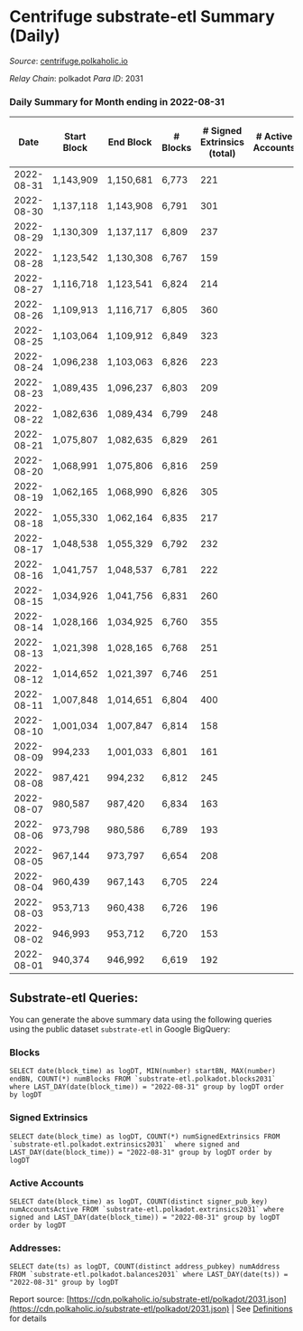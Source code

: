 # Centrifuge substrate-etl Summary (Daily)

_Source_: [centrifuge.polkaholic.io](https://centrifuge.polkaholic.io)

*Relay Chain*: polkadot
*Para ID*: 2031



### Daily Summary for Month ending in 2022-08-31


| Date | Start Block | End Block | # Blocks | # Signed Extrinsics (total) | # Active Accounts | # Passive | # New | # Addresses with Balances | # Events | # Transfers | # XCM Transfers In | # XCM Transfers Out |
| ---- | ----------- | --------- | -------- | --------------------------- | ----------------- | --------- | ----- | ------------------------- | -------- | ----------- | ------------------ | ------------------- |
| 2022-08-31 | 1,143,909 | 1,150,681 | 6,773  | 221 |  |  |  | 42,649 | 14,579 | 154 ($51,459.42) |   |   |
| 2022-08-30 | 1,137,118 | 1,143,908 | 6,791  | 301 |  |  |  | 42,637 | 14,927 | 180 ($192,340.72) |   |   |
| 2022-08-29 | 1,130,309 | 1,137,117 | 6,809  | 237 |  |  |  | 42,614 | 14,686 | 149 ($36,726.08) |   |   |
| 2022-08-28 | 1,123,542 | 1,130,308 | 6,767  | 159 |  |  |  | 42,606 | 14,251 | 108 ($13,135.36) |   |   |
| 2022-08-27 | 1,116,718 | 1,123,541 | 6,824  | 214 |  |  |  | 42,599 | 14,617 | 153 ($31,293.76) |   |   |
| 2022-08-26 | 1,109,913 | 1,116,717 | 6,805  | 360 |  |  |  | 42,584 | 15,228 | 220 ($307,508.92) |   |   |
| 2022-08-25 | 1,103,064 | 1,109,912 | 6,849  | 323 |  |  |  | 42,565 | 15,157 | 238 ($373,267.69) |   |   |
| 2022-08-24 | 1,096,238 | 1,103,063 | 6,826  | 223 |  |  |  | 42,539 | 14,742 | 164 ($308,872.03) |   |   |
| 2022-08-23 | 1,089,435 | 1,096,237 | 6,803  | 209 |  |  |  | 42,528 | 14,623 | 161 ($253,793.42) |   |   |
| 2022-08-22 | 1,082,636 | 1,089,434 | 6,799  | 248 |  |  |  | 42,515 | 14,730 | 168 ($101,181.77) |   |   |
| 2022-08-21 | 1,075,807 | 1,082,635 | 6,829  | 261 |  |  |  | 42,502 | 14,857 | 174 ($297,166.46) |   |   |
| 2022-08-20 | 1,068,991 | 1,075,806 | 6,816  | 259 |  |  |  | 42,481 | 14,768 | 192 ($71,613.93) |   |   |
| 2022-08-19 | 1,062,165 | 1,068,990 | 6,826  | 305 |  |  |  | 42,467 | 15,051 | 169 ($53,986.19) |   |   |
| 2022-08-18 | 1,055,330 | 1,062,164 | 6,835  | 217 |  |  |  | 42,446 | 14,789 | 151 ($1,717,134.76) |   |   |
| 2022-08-17 | 1,048,538 | 1,055,329 | 6,792  | 232 |  |  |  | 42,420 | 14,631 | 168 ($259,410.18) |   |   |
| 2022-08-16 | 1,041,757 | 1,048,537 | 6,781  | 222 |  |  |  | 42,414 | 14,626 | 163 ($961,038.09) |   |   |
| 2022-08-15 | 1,034,926 | 1,041,756 | 6,831  | 260 |  |  |  | 42,403 | 14,854 | 200 ($1,984,405.98) |   |   |
| 2022-08-14 | 1,028,166 | 1,034,925 | 6,760  | 355 |  |  |  | 42,385 | 15,173 | 258 ($297,526.13) |   |   |
| 2022-08-13 | 1,021,398 | 1,028,165 | 6,768  | 251 |  |  |  | 42,369 | 14,775 | 186 ($68,910.08) |   |   |
| 2022-08-12 | 1,014,652 | 1,021,397 | 6,746  | 251 |  |  |  | 42,343 | 14,711 | 163 ($836,680.91) |   |   |
| 2022-08-11 | 1,007,848 | 1,014,651 | 6,804  | 400 |  |  |  | 42,332 | 15,435 | 264 ($2,047,895.75) |   |   |
| 2022-08-10 | 1,001,034 | 1,007,847 | 6,814  | 158 |  |  |  | 42,302 | 14,386 | 122 ($42,689.13) |   |   |
| 2022-08-09 | 994,233 | 1,001,033 | 6,801  | 161 |  |  |  | 42,293 | 14,387 | 125 ($369,606.83) |   |   |
| 2022-08-08 | 987,421 | 994,232 | 6,812  | 245 |  |  |  | 42,285 | 14,916 | 183 ($48,424.04) |   |   |
| 2022-08-07 | 980,587 | 987,420 | 6,834  | 163 |  |  |  | 42,268 | 14,574 | 128 ($21,732.25) |   |   |
| 2022-08-06 | 973,798 | 980,586 | 6,789  | 193 |  |  |  | 42,259 | 14,479 | 130 ($53,958.60) |   |   |
| 2022-08-05 | 967,144 | 973,797 | 6,654  | 208 |  |  |  | 42,250 | 14,357 | 141 ($782,552.72) |   |   |
| 2022-08-04 | 960,439 | 967,143 | 6,705  | 224 |  |  |  | 42,238 | 14,522 | 160 ($206,956.14) |   |   |
| 2022-08-03 | 953,713 | 960,438 | 6,726  | 196 |  |  |  | 42,227 | 14,448 | 115 ($45,194.46) |   |   |
| 2022-08-02 | 946,993 | 953,712 | 6,720  | 153 |  |  |  | 42,214 | 14,176 | 110 ($42,555.51) |   |   |
| 2022-08-01 | 940,374 | 946,992 | 6,619  | 192 |  |  |  | 42,209 | 14,148 | 145 ($92,946.31) |   |   |

## Substrate-etl Queries:
You can generate the above summary data using the following queries using the public dataset `substrate-etl` in Google BigQuery:


### Blocks
```
SELECT date(block_time) as logDT, MIN(number) startBN, MAX(number) endBN, COUNT(*) numBlocks FROM `substrate-etl.polkadot.blocks2031`  where LAST_DAY(date(block_time)) = "2022-08-31" group by logDT order by logDT
```


### Signed Extrinsics
```
SELECT date(block_time) as logDT, COUNT(*) numSignedExtrinsics FROM `substrate-etl.polkadot.extrinsics2031`  where signed and LAST_DAY(date(block_time)) = "2022-08-31" group by logDT order by logDT
```


### Active Accounts
```
SELECT date(block_time) as logDT, COUNT(distinct signer_pub_key) numAccountsActive FROM `substrate-etl.polkadot.extrinsics2031` where signed and LAST_DAY(date(block_time)) = "2022-08-31" group by logDT order by logDT
```


### Addresses:
```
SELECT date(ts) as logDT, COUNT(distinct address_pubkey) numAddress FROM `substrate-etl.polkadot.balances2031` where LAST_DAY(date(ts)) = "2022-08-31" group by logDT
```



Report source: [https://cdn.polkaholic.io/substrate-etl/polkadot/2031.json](https://cdn.polkaholic.io/substrate-etl/polkadot/2031.json) | See [Definitions](/DEFINITIONS.md) for details
